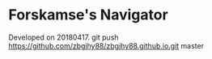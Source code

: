 # Forskamse's Navigator
Developed on 20180417.
git push https://github.com/zbgjhy88/zbgjhy88.github.io.git master